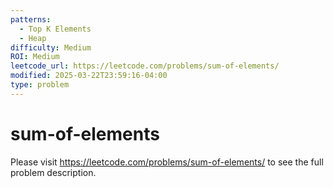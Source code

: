 ```yaml
---
patterns:
  - Top K Elements
  - Heap
difficulty: Medium
ROI: Medium
leetcode_url: https://leetcode.com/problems/sum-of-elements/
modified: 2025-03-22T23:59:16-04:00
type: problem
---
```


# sum-of-elements

Please visit https://leetcode.com/problems/sum-of-elements/ to see the full problem description.
